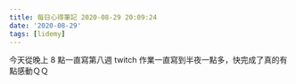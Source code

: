 ```yaml
---
title: 每日心得筆記 2020-08-29 20:09:24
date: '2020-08-29'
tags: [lidemy]
---
```


今天從晚上 8 點一直寫第八週 twitch 作業一直寫到半夜一點多，快完成了真的有點感動ＱＱ
